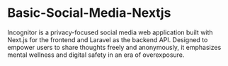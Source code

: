# Basic-Social-Media-Nextjs
Incognitor is a privacy-focused social media web application built with Next.js for the frontend and Laravel as the backend API. Designed to empower users to share thoughts freely and anonymously, it emphasizes mental wellness and digital safety in an era of overexposure.
